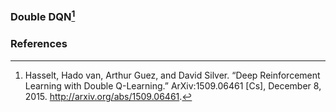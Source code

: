 ### Double DQN[^1]
### References
[^1]: Hasselt, Hado van, Arthur Guez, and David Silver. “Deep Reinforcement Learning with Double Q-Learning.” ArXiv:1509.06461 [Cs], December 8, 2015. http://arxiv.org/abs/1509.06461.
